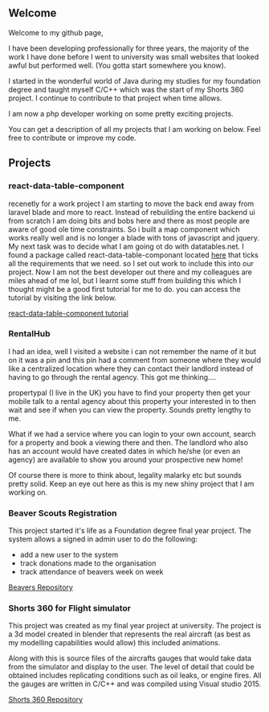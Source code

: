 ## Welcome

Welcome to my github page, 

I have been developing professionally for three years, the majority of the work I have done before I went to university was small websites that looked awful but performed well. (You gotta start somewhere you know).

I started in the wonderful world of Java during my studies for my foundation degree and taught myself C/C++ which was the start of my Shorts 360 project. I continue to contribute to that project when time allows.

I am now a php developer working on some pretty exciting projects.

You can get a description of all my projects that I am working on below. Feel free to contribute or improve my code.

## Projects

### react-data-table-component

recenetly for a work project I am starting to move the back end away from laravel blade and more to react. Instead of rebuilding the entire backend ui from scratch I am doing bits and bobs here and there as most people are aware of good ole time constraints. So i built a map component which works really well and is no longer a blade with tons of javascript and jquery. My next task was to decide what I am going ot do with datatables.net. I found a package called react-data-table-componant located [here](https://github.com/jbetancur/react-data-table-component) that ticks all the requirements that we need. so I set out work to include this into our project. Now I am not the best developer out there and my colleagues are miles ahead of me lol, but I learnt some stuff from building this which I thought might be a good first tutorial for me to do. you can access the tutorial by visiting the link below.

[react-data-table-component tutorial](https://daniellord32.github.io/daniellord.github.io/tutorial/react-data-table)

### RentalHub

I had an idea, well I visited a website i can not remember the name of it but on it was a pin and this pin had a comment from someone where they would like a centralized location where they can contact their landlord instead of having to go through the rental agency. This got me thinking.... 

propertypal (I live in the UK) you have to find your property then get your mobile talk to a rental agency about this property your interested in to then wait and see if when you can view the property. Sounds pretty lengthy to me.

What if we had a service where you can login to your own account, search for a property and book a viewing there and then. The landlord who also has an account would have created dates in which he/she (or even an agency) are available to show you around your prospective new home!

Of course there is more to think about, legality malarky etc but sounds pretty solid. Keep an eye out here as this is my new shiny project that I am working on.

### Beaver Scouts Registration

This project started it's life as a Foundation degree final year project. The system allows a signed in admin user to do the following:
- add a new user to the system
- track donations made to the organisation
- track attendance of beavers week on week

[Beavers Repository](https://github.com/daniellord32/Beavers)

### Shorts 360 for Flight simulator

This project was created as my final year project at university. The project is a 3d model created in blender that represents the real aircraft (as best as my modelling capabilities would allow) this included animations.

Along with this is source files of the aircrafts gauges that would take data from the simulator and display to the user. The level of detail that could be obtained includes replicating conditions such as oil leaks, or engine fires. All the gauges are written in C/C++ and was compiled using Visual studio 2015.

[Shorts 360 Repository](https://github.com/daniellord32/shorts360)
